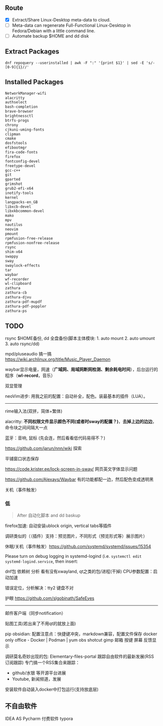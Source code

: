 
## Route
- [x] Extract/Share Linux-Desktop meta-data to cloud.
- [ ] Meta-data can regenerate Full-Functional Linux-Desktop in Fedora/Debian with a little command line.
- [ ] Automate backup $HOME and dd disk

## Extract Packages
```shell
dnf repoquery --userinstalled | awk -F ":" '{print $1}' | sed -E 's/-[0-9]{1}//'
```

## Installed Packages
```txt
NetworkManager-wifi
alacritty
authselect
bash-completion
brave-browser
brightnessctl
btrfs-progs
chrony
cjkuni-uming-fonts
clipman
cmake
dosfstools
efibootmgr
fira-code-fonts
firefox
fontconfig-devel
freetype-devel
gcc-c++
git
gparted
grimshot
grub2-efi-x64
inotify-tools
kernel
langpacks-en_GB
libxcb-devel
libxkbcommon-devel
mako
mpv
nautilus
neovim
pmount
rpmfusion-free-release
rpmfusion-nonfree-release
rsync
shim-x64
swappy
sway
swaylock-effects
tar
waybar
wf-recorder
wl-clipboard
zathura
zathura-cb
zathura-djvu
zathura-pdf-mupdf
zathura-pdf-poppler
zathura-ps
```

## TODO
rsync $HOME备份, dd 全盘备份(脚本主体模块: 1.  auto mount 2. auto umount 3. auto rsync/dd)

mpd/pluseaudio 搞一搞 https://wiki.archlinux.org/title/Music_Player_Daemon

waybar显示电量，网速（**广域网、局域网断网检测、剩余耗电时间**），后台运行的程序（**wl-record**，音乐）



双显管理

neoVim进步: 用我之前的配置：自动补全，配色。装最基本的插件（LUA）。

---



rime输入法(双拼，简体+繁体)

alacritty: **不同权限文件显示颜色不同(或者时sway的配置？)**，**去掉上边的边边**，命令块之间间隔大一点

蓝牙：音响, 鼠标 (先会连，然后看看低代码易得不？)



https://github.com/jarun/nnn/wiki 探索

平铺窗口状态保存

https://code.krister.ee/lock-screen-in-sway/ 网页英文字体显示问题



https://github.com/Alexays/Waybar 有的功能都配一边，然后配色变成透明黑

关机（事件触发）

### 低

> After 自动化脚本 and dd baskup



firefox加速: 自动安装ublock origin, vertical tabs等插件

调研类似的（（插件）支持：预览图片，不同形式（预览形式等）展示图片）

休眠/关机（事件触发）https://github.com/systemd/systemd/issues/15354

Please turn on debug logging in systemd-logind (i.e. `systemctl edit systemd-logind.service`, then insert:

dnf包 依赖树 分析
看有没有xwayland, qt之类的包/进程(干掉)
CPU参数配置：启动加速

错误定位，分析解决：tty2 键盘不对

护眼 https://github.com/slgobinath/SafeEyes

---

邮件客户端（同步notification）

贴图工具(若出来了不用qt的就放上面)

pip
obsidian: 配置注意点：快捷键冲突，markdown兼容，配置文件保存
docker
only office - Docker | Podman | yum
obs
shotcut
gimp
邮箱
按键 屏幕 反馈显示

调研莫名奇妙出现的包: Elementary-files-portal
跟踪自由软件的最新发展(RSS订阅跟踪)
专门搞一个RSS集合来跟踪：

- github/水银 等开源平台进展
- Youtube, 新闻频道，发展

安装软件自动装入docker中打包运行(支持放底层)

## 不自由软件

IDEA
AS
Pycharm
付费软件
typora
